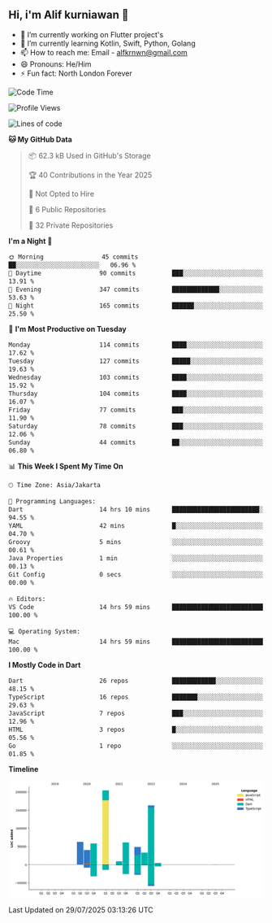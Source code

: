 ## Hi, i'm Alif kurniawan 👋

- 🔭 I’m currently working on Flutter project's
- 🌱 I’m currently learning Kotlin, Swift, Python, Golang
- 📫 How to reach me: Email - alfkrnwn@gmail.com
- 😄 Pronouns: He/Him
- ⚡ Fun fact: North London Forever

<!--START_SECTION:waka-->
![Code Time](http://img.shields.io/badge/Code%20Time-158%20hrs%2023%20mins-blue)

![Profile Views](http://img.shields.io/badge/Profile%20Views-17-blue)

![Lines of code](https://img.shields.io/badge/From%20Hello%20World%20I%27ve%20Written-683.7%20thousand%20lines%20of%20code-blue)

**🐱 My GitHub Data** 

> 📦 62.3 kB Used in GitHub's Storage 
 > 
> 🏆 40 Contributions in the Year 2025
 > 
> 🚫 Not Opted to Hire
 > 
> 📜 6 Public Repositories 
 > 
> 🔑 32 Private Repositories 
 > 
**I'm a Night 🦉** 

```text
🌞 Morning                45 commits          ██░░░░░░░░░░░░░░░░░░░░░░░   06.96 % 
🌆 Daytime                90 commits          ███░░░░░░░░░░░░░░░░░░░░░░   13.91 % 
🌃 Evening                347 commits         █████████████░░░░░░░░░░░░   53.63 % 
🌙 Night                  165 commits         ██████░░░░░░░░░░░░░░░░░░░   25.50 % 
```
📅 **I'm Most Productive on Tuesday** 

```text
Monday                   114 commits         ████░░░░░░░░░░░░░░░░░░░░░   17.62 % 
Tuesday                  127 commits         █████░░░░░░░░░░░░░░░░░░░░   19.63 % 
Wednesday                103 commits         ████░░░░░░░░░░░░░░░░░░░░░   15.92 % 
Thursday                 104 commits         ████░░░░░░░░░░░░░░░░░░░░░   16.07 % 
Friday                   77 commits          ███░░░░░░░░░░░░░░░░░░░░░░   11.90 % 
Saturday                 78 commits          ███░░░░░░░░░░░░░░░░░░░░░░   12.06 % 
Sunday                   44 commits          ██░░░░░░░░░░░░░░░░░░░░░░░   06.80 % 
```


📊 **This Week I Spent My Time On** 

```text
🕑︎ Time Zone: Asia/Jakarta

💬 Programming Languages: 
Dart                     14 hrs 10 mins      ████████████████████████░   94.55 % 
YAML                     42 mins             █░░░░░░░░░░░░░░░░░░░░░░░░   04.70 % 
Groovy                   5 mins              ░░░░░░░░░░░░░░░░░░░░░░░░░   00.61 % 
Java Properties          1 min               ░░░░░░░░░░░░░░░░░░░░░░░░░   00.13 % 
Git Config               0 secs              ░░░░░░░░░░░░░░░░░░░░░░░░░   00.00 % 

🔥 Editors: 
VS Code                  14 hrs 59 mins      █████████████████████████   100.00 % 

💻 Operating System: 
Mac                      14 hrs 59 mins      █████████████████████████   100.00 % 
```

**I Mostly Code in Dart** 

```text
Dart                     26 repos            ████████████░░░░░░░░░░░░░   48.15 % 
TypeScript               16 repos            ███████░░░░░░░░░░░░░░░░░░   29.63 % 
JavaScript               7 repos             ███░░░░░░░░░░░░░░░░░░░░░░   12.96 % 
HTML                     3 repos             █░░░░░░░░░░░░░░░░░░░░░░░░   05.56 % 
Go                       1 repo              ░░░░░░░░░░░░░░░░░░░░░░░░░   01.85 % 
```



**Timeline**

![Lines of Code chart](https://raw.githubusercontent.com/awanderer11/awanderer11/main/assets/bar_graph.png)


 Last Updated on 29/07/2025 03:13:26 UTC
<!--END_SECTION:waka-->
